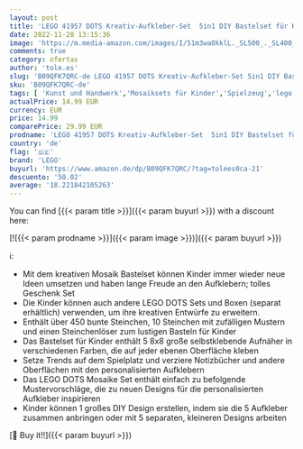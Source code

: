 ```yaml
---
layout: post
title: 'LEGO 41957 DOTS Kreativ-Aufkleber-Set  5in1 DIY Bastelset für Kinder ab 6 Jahren  zum Basteln von personalisierten Mosaik-Aufklebern'
date: 2022-11-28 13:15:36
image: 'https://m.media-amazon.com/images/I/51m3waOkklL._SL500_._SL400_.jpg'
comments: true
category: ofertas
author: 'tole.es'
slug: 'B09QFK7QRC-de LEGO 41957 DOTS Kreativ-Aufkleber-Set 5in1 DIY Bastelset...'
sku: 'B09QFK7QRC-de'
tags: [ 'Kunst und Handwerk','Mosaiksets für Kinder','Spielzeug','lego','🇩🇪', ]
actualPrice: 14.99 EUR
currency: EUR
price: 14.99
comparePrice: 29.99 EUR
prodname: 'LEGO 41957 DOTS Kreativ-Aufkleber-Set  5in1 DIY Bastelset für Kinder ab 6 Jahren  zum Basteln von personalisierten Mosaik-Aufklebern'
country: 'de'
flag: '🇩🇪'
brand: 'LEGO'
buyurl: 'https://www.amazon.de/dp/B09QFK7QRC/?tag=tolees0ca-21'
descuento: '50.02'
average: '18.221842105263'
---
```


You can find [{{< param title >}}]({{< param buyurl >}}) with a discount here:

[![{{< param prodname >}}]({{< param image >}})]({{< param buyurl >}})

ℹ️:

- Mit dem kreativen Mosaik Bastelset können Kinder immer wieder neue Ideen umsetzen und haben lange Freude an den Aufklebern; tolles Geschenk Set
- Die Kinder können auch andere LEGO DOTS Sets und Boxen (separat erhältlich) verwenden, um ihre kreativen Entwürfe zu erweitern.
- Enthält über 450 bunte Steinchen, 10 Steinchen mit zufälligen Mustern und einen Steinchenlöser zum lustigen Basteln für Kinder
- Das Bastelset für Kinder enthält 5 8x8 große selbstklebende Aufnäher in verschiedenen Farben, die auf jeder ebenen Oberfläche kleben
- Setze Trends auf dem Spielplatz und verziere Notizbücher und andere Oberflächen mit den personalisierten Aufklebern
- Das LEGO DOTS Mosaike Set enthält einfach zu befolgende Mustervorschläge, die zu neuen Designs für die personalisierten Aufkleber inspirieren
- Kinder können 1 großes DIY Design erstellen, indem sie die 5 Aufkleber zusammen anbringen oder mit 5 separaten, kleineren Designs arbeiten

[🛒 Buy it!!]({{< param buyurl >}})
